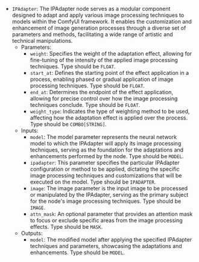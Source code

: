 - `IPAdapter`: The IPAdapter node serves as a modular component designed to adapt and apply various image processing techniques to models within the ComfyUI framework. It enables the customization and enhancement of image generation processes through a diverse set of parameters and methods, facilitating a wide range of artistic and technical manipulations.
    - Parameters:
        - `weight`: Specifies the weight of the adaptation effect, allowing for fine-tuning of the intensity of the applied image processing techniques. Type should be `FLOAT`.
        - `start_at`: Defines the starting point of the effect application in a process, enabling phased or gradual application of image processing techniques. Type should be `FLOAT`.
        - `end_at`: Determines the endpoint of the effect application, allowing for precise control over how the image processing techniques conclude. Type should be `FLOAT`.
        - `weight_type`: Indicates the type of weighting method to be used, affecting how the adaptation effect is applied over the process. Type should be `COMBO[STRING]`.
    - Inputs:
        - `model`: The model parameter represents the neural network model to which the IPAdapter will apply its image processing techniques, serving as the foundation for the adaptations and enhancements performed by the node. Type should be `MODEL`.
        - `ipadapter`: This parameter specifies the particular IPAdapter configuration or method to be applied, dictating the specific image processing techniques and customizations that will be executed on the model. Type should be `IPADAPTER`.
        - `image`: The image parameter is the input image to be processed or manipulated by the IPAdapter, serving as the primary subject for the node's image processing techniques. Type should be `IMAGE`.
        - `attn_mask`: An optional parameter that provides an attention mask to focus or exclude specific areas from the image processing effects. Type should be `MASK`.
    - Outputs:
        - `model`: The modified model after applying the specified IPAdapter techniques and parameters, showcasing the adaptations and enhancements. Type should be `MODEL`.
